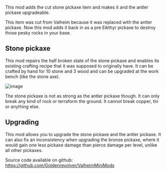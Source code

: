 This mod adds the cut stone pickaxe item and makes it and the antler pickaxe upgradeable.

This item was cut from Valheim because it was replaced with the antler pickaxe. Now this mod adds it back in as a pre Eikthyr pickaxe to destroy those pesky rocks in your base.


## Stone pickaxe

This mod repairs the half broken state of the stone pickaxe and enables its existing crafting recipe that it was supposed to originally have. It can be crafted by hand for 10 stone and 3 wood and can be upgraded at the work bench (like the stone axe).

![image](https://staticdelivery.nexusmods.com/mods/3667/images/2188/2188-1673532085-1558848251.png)

The stone pickaxe is not as strong as the antler pickaxe though. It can only break any kind of rock or terraform the ground. It cannot break copper, tin or anything else.


## Upgrading

This mod allows you to upgrade the stone pickaxe and the antler pickaxe. It can also fix an inconsistency when upgrading the bronze pickaxe, where it would gain one less pickaxe damage than pierce damage per level, unlike all other pickaxes.


Source code available on github: https://github.com/Goldenrevolver/ValheimMiniMods